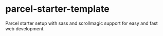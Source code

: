 # parcel-starter-template
 Parcel starter setup with sass and scrollmagic support for easy and fast web development.
